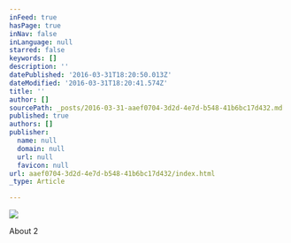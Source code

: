 ```yaml
---
inFeed: true
hasPage: true
inNav: false
inLanguage: null
starred: false
keywords: []
description: ''
datePublished: '2016-03-31T18:20:50.013Z'
dateModified: '2016-03-31T18:20:41.574Z'
title: ''
author: []
sourcePath: _posts/2016-03-31-aaef0704-3d2d-4e7d-b548-41b6bc17d432.md
published: true
authors: []
publisher:
  name: null
  domain: null
  url: null
  favicon: null
url: aaef0704-3d2d-4e7d-b548-41b6bc17d432/index.html
_type: Article

---
```

![](https://the-grid-user-content.s3-us-west-2.amazonaws.com/6db2e886-e4b7-4fb2-af16-4cfec72b2379.png)

About 2